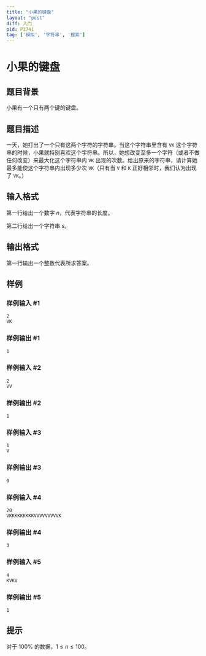 ```yaml
---
title: "小果的键盘"
layout: "post"
diff: 入门
pid: P3741
tag: ['模拟', '字符串', '搜索']
---
```

# 小果的键盘
## 题目背景

小果有一个只有两个键的键盘。

## 题目描述

一天，她打出了一个只有这两个字符的字符串。当这个字符串里含有 `VK` 这个字符串的时候，小果就特别喜欢这个字符串。所以，她想改变至多一个字符（或者不做任何改变）来最大化这个字符串内 `VK` 出现的次数。给出原来的字符串，请计算她最多能使这个字符串内出现多少次 `VK`（只有当 `V` 和 `K` 正好相邻时，我们认为出现了 `VK`。）
## 输入格式

第一行给出一个数字 $n$，代表字符串的长度。

第二行给出一个字符串 $s$。
## 输出格式

第一行输出一个整数代表所求答案。

## 样例

### 样例输入 #1
```
2
VK

```
### 样例输出 #1
```
1
```
### 样例输入 #2
```
2
VV
```
### 样例输出 #2
```
1
```
### 样例输入 #3
```
1
V
```
### 样例输出 #3
```
0
```
### 样例输入 #4
```
20
VKKKKKKKKKVVVVVVVVVK
```
### 样例输出 #4
```
3
```
### 样例输入 #5
```
4
KVKV

```
### 样例输出 #5
```
1

```
## 提示

对于 $100\%$ 的数据，$1\le n\le 100$。
